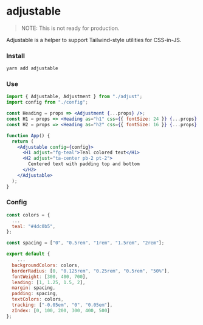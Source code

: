 # adjustable

> NOTE: This is not ready for production.

Adjustable is a helper to support Tailwind-style utilities for CSS-in-JS.

### Install

```sh
yarn add adjustable
```

### Use

```jsx
import { Adjustable, Adjustment } from "./adjust";
import config from "./config";

const Heading = props => <Adjustment {...props} />;
const H1 = props => <Heading as="h1" css={{ fontSize: 24 }} {...props} />;
const H2 = props => <Heading as="h2" css={{ fontSize: 16 }} {...props} />;

function App() {
  return (
    <Adjustable config={config}>
      <H1 adjust="fg-teal">Teal colored text</H1>
      <H2 adjust="ta-center pb-2 pt-2">
        Centered text with padding top and bottom
      </H2>
    </Adjustable>
  );
}
```

### Config

```js
const colors = {
  ...
  teal: "#4dc0b5",
};

const spacing = ["0", "0.5rem", "1rem", "1.5rem", "2rem"];

export default {
	...
  backgroundColors: colors,
  borderRadius: [0, "0.125rem", "0.25rem", "0.5rem", "50%"],
  fontWeight: [300, 400, 700],
  leading: [1, 1.25, 1.5, 2],
  margin: spacing,
  padding: spacing,
  textColors: colors,
  tracking: ["-0.05em", "0", "0.05em"],
  zIndex: [0, 100, 200, 300, 400, 500]
};
```
